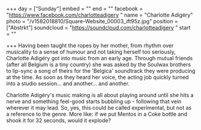 +++
day = ["Sunday"]
embed = ""
end = ""
facebook = "https://www.facebook.com/charlotteadigery "
name = "Charlotte Adigéry"
photo = "/v1582018810/Square-Website_00003_ift95z.jpg"
position = ["Abstrkt"]
soundcloud = "https://soundcloud.com/charlotteadigery "
start = ""

+++
Having been taught the ropes by her mother, from rhythm over musicality to a sense of humour and not taking herself too seriously, Charlotte Adigéry got into music from an early age. Through mutual friends (after all Belgium is a tiny country) she was asked by the Soulwax brothers to lip-sync a song of theirs for the 'Belgica' soundtrack they were producing at the time. As soon as they heard her voice, the acting job quickly turned into a studio session... and another... and another.

Charlotte Adigéry's music making is all about playing around until she hits a nerve and something feel-good starts bubbling up - following that vein wherever it may lead. So, yes, this could be called experimental, but not as a reference to the genre. More like: if we put Mentos in a Coke bottle and shook it for 32 seconds, would it explode?